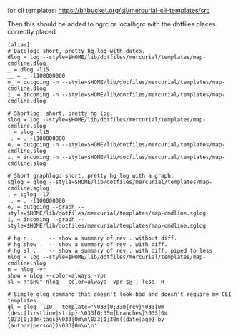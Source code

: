 for cli templates: https://bitbucket.org/sjl/mercurial-cli-templates/src

Then this should be added to hgrc or localhgrc with the dotfiles places correctly placed

    [alias]
    # Datelog: short, pretty hg log with dates.
    dlog = log --style=$HOME/lib/dotfiles/mercurial/templates/map-cmdline.dlog
    _ = dlog -l15
    __ = _ -l100000000
    o_ = outgoing -n --style=$HOME/lib/dotfiles/mercurial/templates/map-cmdline.dlog
    i_ = incoming -n --style=$HOME/lib/dotfiles/mercurial/templates/map-cmdline.dlog

    # Shortlog: short, pretty hg log.
    slog = log --style=$HOME/lib/dotfiles/mercurial/templates/map-cmdline.slog
    . = slog -l15
    .. = . -l100000000
    o. = outgoing -n --style=$HOME/lib/dotfiles/mercurial/templates/map-cmdline.slog
    i. = incoming -n --style=$HOME/lib/dotfiles/mercurial/templates/map-cmdline.slog

    # Short graphlog: short, pretty hg log with a graph.
    sglog = glog --style=$HOME/lib/dotfiles/mercurial/templates/map-cmdline.sglog
    , = sglog -l7
    ,, = , -l100000000
    o, = outgoing --graph --style=$HOME/lib/dotfiles/mercurial/templates/map-cmdline.sglog
    i, = incoming --graph --style=$HOME/lib/dotfiles/mercurial/templates/map-cmdline.sglog

    # hg n .     -- show a summary of rev . without diff.
    # hg show .  -- show a summary of rev . with diff.
    # hg sl .    -- show a summary of rev . with diff, piped to less
    nlog = log --style=$HOME/lib/dotfiles/mercurial/templates/map-cmdline.nlog
    n = nlog -vr
    show = nlog --color=always -vpr
    sl = !"$HG" nlog --color=always -vpr $@ | less -R

    # Simple glog command that doesn't look bad and doesn't require my CLI templates.
    gl = glog -l10 --template='\033[0;33m{rev}\033[0m {desc|firstline|strip} \033[0;35m{branches}\033[0m \033[0;33m{tags}\033[0m\n\033[1;30m({date|age} by {author|person})\033[0m\n\n'
